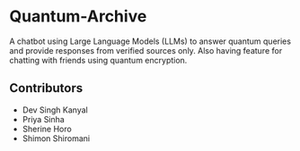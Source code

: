 # Quantum-Archive
A chatbot using Large Language Models (LLMs) to answer quantum queries and provide responses from verified sources only. Also having feature for chatting with friends using quantum encryption.

## Contributors
- Dev Singh Kanyal
- Priya Sinha
- Sherine Horo
- Shimon Shiromani